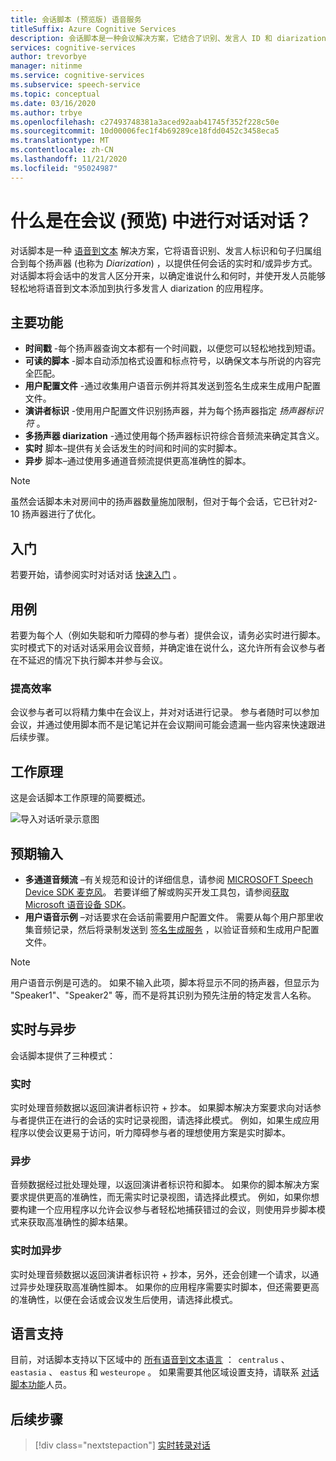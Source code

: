 ```yaml
---
title: 会话脚本 (预览版) 语音服务
titleSuffix: Azure Cognitive Services
description: 会话脚本是一种会议解决方案，它结合了识别、发言人 ID 和 diarization 来提供任何会话。
services: cognitive-services
author: trevorbye
manager: nitinme
ms.service: cognitive-services
ms.subservice: speech-service
ms.topic: conceptual
ms.date: 03/16/2020
ms.author: trbye
ms.openlocfilehash: c27493748381a3aced92aab41745f352f228c50e
ms.sourcegitcommit: 10d00006fec1f4b69289ce18fdd0452c3458eca5
ms.translationtype: MT
ms.contentlocale: zh-CN
ms.lasthandoff: 11/21/2020
ms.locfileid: "95024987"
---
```

# <a name="what-is-conversation-transcription-in-meetings-preview"></a>什么是在会议 (预览) 中进行对话对话？

对话脚本是一种 [语音到文本](speech-to-text.md) 解决方案，它将语音识别、发言人标识和句子归属组合到每个扬声器 (也称为 _Diarization_) ，以提供任何会话的实时和/或异步方式。 对话脚本将会话中的发言人区分开来，以确定谁说什么和何时，并使开发人员能够轻松地将语音到文本添加到执行多发言人 diarization 的应用程序。

## <a name="key-features"></a>主要功能

- **时间戳** -每个扬声器查询文本都有一个时间戳，以便您可以轻松地找到短语。
- **可读的脚本** -脚本自动添加格式设置和标点符号，以确保文本与所说的内容完全匹配。
- **用户配置文件** -通过收集用户语音示例并将其发送到签名生成来生成用户配置文件。
- **演讲者标识** -使用用户配置文件识别扬声器，并为每个扬声器指定 _扬声器标识符_ 。
- **多扬声器 diarization** -通过使用每个扬声器标识符综合音频流来确定其含义。
- **实时** 脚本–提供有关会话发生的时间和时间的实时脚本。
- **异步** 脚本–通过使用多通道音频流提供更高准确性的脚本。

> [!NOTE]
> 虽然会话脚本未对房间中的扬声器数量施加限制，但对于每个会话，它已针对2-10 扬声器进行了优化。

## <a name="get-started"></a>入门

若要开始，请参阅实时对话对话 [快速入门](how-to-use-conversation-transcription.md) 。

## <a name="use-cases"></a>用例

若要为每个人（例如失聪和听力障碍的参与者）提供会议，请务必实时进行脚本。 实时模式下的对话对话采用会议音频，并确定谁在说什么，这允许所有会议参与者在不延迟的情况下执行脚本并参与会议。

### <a name="improved-efficiency"></a>提高效率

会议参与者可以将精力集中在会议上，并对对话进行记录。 参与者随时可以参加会议，并通过使用脚本而不是记笔记并在会议期间可能会遗漏一些内容来快速跟进后续步骤。

## <a name="how-it-works"></a>工作原理

这是会话脚本工作原理的简要概述。

![导入对话听录示意图](media/scenarios/conversation-transcription-service.png)

## <a name="expected-inputs"></a>预期输入

- **多通道音频流** –有关规范和设计的详细信息，请参阅 [MICROSOFT Speech Device SDK 麦克风](./speech-devices-sdk-microphone.md)。 若要详细了解或购买开发工具包，请参阅[获取 Microsoft 语音设备 SDK](./get-speech-devices-sdk.md)。
- **用户语音示例** –对话要求在会话前需要用户配置文件。 需要从每个用户那里收集音频记录，然后将录制发送到 [签名生成服务](https://aka.ms/cts/signaturegenservice) ，以验证音频和生成用户配置文件。

> [!NOTE]
> 用户语音示例是可选的。 如果不输入此项，脚本将显示不同的扬声器，但显示为 "Speaker1"、"Speaker2" 等，而不是将其识别为预先注册的特定发言人名称。


## <a name="real-time-vs-asynchronous"></a>实时与异步

会话脚本提供了三种模式：

### <a name="real-time"></a>实时

实时处理音频数据以返回演讲者标识符 + 抄本。 如果脚本解决方案要求向对话参与者提供正在进行的会话的实时记录视图，请选择此模式。 例如，如果生成应用程序以使会议更易于访问，听力障碍参与者的理想使用方案是实时脚本。

### <a name="asynchronous"></a>异步

音频数据经过批处理处理，以返回演讲者标识符和脚本。 如果你的脚本解决方案要求提供更高的准确性，而无需实时记录视图，请选择此模式。 例如，如果你想要构建一个应用程序以允许会议参与者轻松地捕获错过的会议，则使用异步脚本模式来获取高准确性的脚本结果。

### <a name="real-time-plus-asynchronous"></a>实时加异步

实时处理音频数据以返回演讲者标识符 + 抄本，另外，还会创建一个请求，以通过异步处理获取高准确性脚本。 如果你的应用程序需要实时脚本，但还需要更高的准确性，以便在会话或会议发生后使用，请选择此模式。

## <a name="language-support"></a>语言支持

目前，对话脚本支持以下区域中的 [所有语音到文本语言](language-support.md#speech-to-text) ：  `centralus` 、 `eastasia` 、 `eastus` 和 `westeurope` 。 如果需要其他区域设置支持，请联系 [对话脚本功能](mailto:CTSFeatureCrew@microsoft.com)人员。

## <a name="next-steps"></a>后续步骤

> [!div class="nextstepaction"]
> [实时转录对话](how-to-use-conversation-transcription.md)
